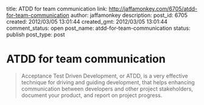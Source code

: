 title: ATDD for team communication
link: http://jaffamonkey.com/6705/atdd-for-team-communication
author: jaffamonkey
description: 
post_id: 6705
created: 2012/03/05 13:01:44
created_gmt: 2012/03/05 13:01:44
comment_status: open
post_name: atdd-for-team-communication
status: publish
post_type: post

# ATDD for team communication

> Acceptance Test Driven Development, or ATDD, is a very effective technique for driving and guiding development, that helps enhancing communication between developers and other project stakeholders, document your product, and report on project progress.